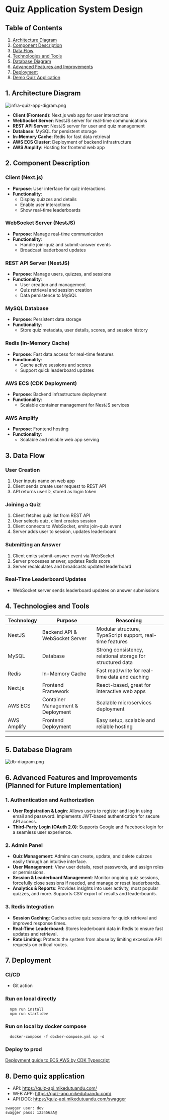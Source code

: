 # Quiz Application System Design

## Table of Contents
1. [Architecture Diagram](#1-architecture-diagram)
2. [Component Description](#2-component-description)
3. [Data Flow](#3-data-flow)
4. [Technologies and Tools](#4-technologies-and-tools)
5. [Database Diagram](#5-database-diagram)
6. [Advanced Features and Improvements](#6-advanced-features-and-improvements-planned-for-future-implementation)
7. [Deployment](#7-deployment)
8. [Demo Quiz Application](#8-demo-quiz-application)

## 1. Architecture Diagram


![infra-quiz-app-digram.png](./doc/infra-quiz-app-digram.png "infra-quiz-app-digram.png")


- **Client (Frontend)**: Next.js web app for user interactions
- **WebSocket Server**: NestJS server for real-time communications
- **REST API Server**: NestJS server for user and quiz management
- **Database**: MySQL for persistent storage
- **In-Memory Cache**: Redis for fast data retrieval
- **AWS ECS Cluster**: Deployment of backend infrastructure
- **AWS Amplify**: Hosting for frontend web app

## 2. Component Description

### Client (Next.js)
- **Purpose**: User interface for quiz interactions
- **Functionality**:
  - Display quizzes and details
  - Enable user interactions
  - Show real-time leaderboards

### WebSocket Server (NestJS)
- **Purpose**: Manage real-time communication
- **Functionality**:
  - Handle join-quiz and submit-answer events
  - Broadcast leaderboard updates

### REST API Server (NestJS)
- **Purpose**: Manage users, quizzes, and sessions
- **Functionality**:
  - User creation and management
  - Quiz retrieval and session creation
  - Data persistence to MySQL

### MySQL Database
- **Purpose**: Persistent data storage
- **Functionality**:
  - Store quiz metadata, user details, scores, and session history

### Redis (In-Memory Cache)
- **Purpose**: Fast data access for real-time features
- **Functionality**:
  - Cache active sessions and scores
  - Support quick leaderboard updates

### AWS ECS (CDK Deployment)
- **Purpose**: Backend infrastructure deployment
- **Functionality**:
  - Scalable container management for NestJS services

### AWS Amplify
- **Purpose**: Frontend hosting
- **Functionality**:
  - Scalable and reliable web app serving

## 3. Data Flow

### User Creation
1. User inputs name on web app
2. Client sends create user request to REST API
3. API returns userID, stored as login token

### Joining a Quiz
1. Client fetches quiz list from REST API
2. User selects quiz, client creates session
3. Client connects to WebSocket, emits join-quiz event
4. Server adds user to session, updates leaderboard

### Submitting an Answer
1. Client emits submit-answer event via WebSocket
2. Server processes answer, updates Redis score
3. Server recalculates and broadcasts updated leaderboard

### Real-Time Leaderboard Updates
- WebSocket server sends leaderboard updates on answer submissions

## 4. Technologies and Tools

| Technology | Purpose | Reasoning |
|------------|---------|-----------|
| NestJS | Backend API & WebSocket Server | Modular structure, TypeScript support, real-time features |
| MySQL | Database | Strong consistency, relational storage for structured data |
| Redis | In-Memory Cache | Fast read/write for real-time data and caching |
| Next.js | Frontend Framework | React-based, great for interactive web apps |
| AWS ECS | Container Management & Deployment | Scalable microservices deployment |
| AWS Amplify | Frontend Deployment | Easy setup, scalable and reliable hosting |

---


## 5. Database Diagram
![db-diagram.png](./doc/db-diagram.png "db-diagram.png")

## 6. Advanced Features and Improvements (Planned for Future Implementation)

### 1. Authentication and Authorization
* **User Registration & Login**: Allows users to register and log in using email and password. Implements JWT-based authentication for secure API access.
* **Third-Party Login (OAuth 2.0)**: Supports Google and Facebook login for a seamless user experience.

### 2. Admin Panel
* **Quiz Management**: Admins can create, update, and delete quizzes easily through an intuitive interface.
* **User Management**: View user details, reset passwords, and assign roles or permissions.
* **Session & Leaderboard Management**: Monitor ongoing quiz sessions, forcefully close sessions if needed, and manage or reset leaderboards.
* **Analytics & Reports**: Provides insights into user activity, most popular quizzes, and more. Supports CSV export of results and leaderboards.

### 3. Redis Integration
* **Session Caching**: Caches active quiz sessions for quick retrieval and improved response times.
* **Real-Time Leaderboard**: Stores leaderboard data in Redis to ensure fast updates and retrieval.
* **Rate Limiting**: Protects the system from abuse by limiting excessive API requests on critical routes.

## 7. Deployment

### CI/CD 
- Git action

### Run on local directly
```
  npm run install
  npm run start:dev
```

### Run on local by docker compose
```
  docker-compose -f docker-compose.yml up -d
```
### Deploy to prod 

[Deployment guide to ECS AWS by CDK Typescript](cdk/README.md)

## 8. Demo quiz application

+ API: https://quiz-api.mikedutuandu.com/
+ WEB APP: https://quiz-app.mikedutuandu.com/
+ API DOC: https://quiz-api.mikedutuandu.com/swagger
```
swagger user: dev
swagger pass: 123456aA@
```
